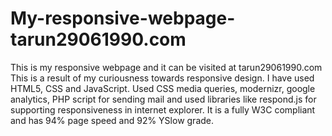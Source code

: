 My-responsive-webpage-tarun29061990.com
=======================================

This is my responsive webpage and it can be visited at tarun29061990.com
This is a result of my curiousness towards responsive design. I have used HTML5, CSS and JavaScript. Used CSS media queries, modernizr, google analytics, PHP script for sending mail and used libraries like respond.js for supporting responsiveness in internet explorer. It is a fully W3C compliant and has 94% page speed and 92% YSlow grade.
